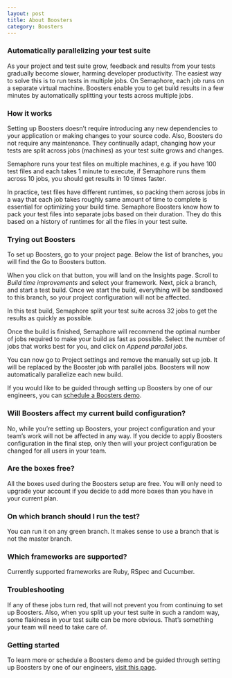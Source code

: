 ```yaml
---
layout: post
title: About Boosters
category: Boosters
---
```


### Automatically parallelizing your test suite

As your project and test suite grow, feedback and results from your tests gradually become slower, harming developer productivity. The easiest way to solve this is to run tests in multiple jobs. On Semaphore, each job runs on a separate virtual machine. Boosters enable you to get build results in a few minutes by automatically splitting your tests across multiple jobs.

### How it works

Setting up Boosters doesn’t require introducing any new dependencies to your application or making changes to your source code. Also, Boosters do not require any maintenance. They continually adapt, changing how your tests are split across jobs (machines) as your test suite grows and changes.

Semaphore runs your test files on multiple machines, e.g. if you have 100 test files and each takes 1 minute to execute, if Semaphore runs them across 10 jobs, you should get results in 10 times faster.

In practice, test files have different runtimes, so packing them across jobs in a way that each job takes roughly same amount of time to complete is essential for optimizing your build time. Semaphore Boosters know how to pack your test files into separate jobs based on their duration. They do this based on a history of runtimes for all the files in your test suite. 

### Trying out Boosters

To set up Boosters, go to your project page. Below the list of branches, you will find the Go to Boosters button. 

When you click on that button, you will land on the Insights page. Scroll to *Build time improvements* and select your framework. Next, pick a branch, and start a test build. Once we start the build, everything will be sandboxed to this branch, so your project configuration will not be affected.

In this test build, Semaphore split your test suite across 32 jobs to get the results as quickly as possible.

Once the build is finished, Semaphore will recommend the optimal number of jobs required to make your build as fast as possible. Select the number of jobs that works best for you, and click on *Append parallel jobs*. 

You can now go to Project settings and remove the manually set up job. It will be replaced by the Booster job with parallel jobs. Boosters will now automatically parallelize each new build. 

If you would like to be guided through setting up Boosters by one of our engineers, you can [schedule a Boosters demo](https://semaphoreci.com/landers/boosters-rails).

### Will Boosters affect my current build configuration?

No, while you’re setting up Boosters, your project configuration and your team’s work will not be affected in any way. If you decide to apply Boosters configuration in the final step, only then will your project configuration be changed for all users in your team.

### Are the boxes free? 

All the boxes used during the Boosters setup are free. You will only need to upgrade your account if you decide to add more boxes than you have in your current plan. 

### On which branch should I run the test?

You can run it on any green branch. It makes sense to use a branch that is not the master branch.

### Which frameworks are supported?

Currently supported frameworks are Ruby, RSpec and Cucumber.

### Troubleshooting

If any of these jobs turn red, that will not prevent you from continuing to set up Boosters. Also, when you split up your test suite in such a random way, some flakiness in your test suite can be more obvious. That’s something your team will need to take care of.

### Getting started

To learn more or schedule a Boosters demo and be guided through setting up Boosters by one of our engineers, [visit this page](https://semaphoreci.com/landers/boosters-rails).
